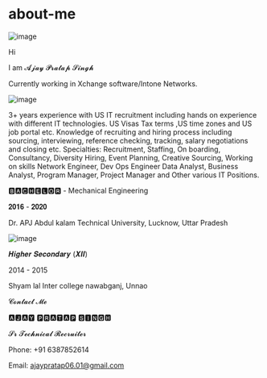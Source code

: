 # about-me

![image](https://github.com/user-attachments/assets/3c665ea7-d907-47c2-9e6e-849b57cb916f)


Hi

I am 𝓐𝓳𝓪𝔂 𝓟𝓻𝓪𝓽𝓪𝓹 𝓢𝓲𝓷𝓰𝓱


Currently working in Xchange software/Intone Networks.


![image](https://github.com/user-attachments/assets/e0092fed-d586-45f2-b9da-3107cff918a0)



3+ years experience with US IT recruitment including hands on experience with different IT technologies. US Visas Tax terms ,US time zones and US job portal etc.
Knowledge of recruiting and hiring process including sourcing, interviewing,
reference checking, tracking, salary negotiations and closing etc.
Specialties: Recruitment, Staffing, On boarding, Consultancy, Diversity Hiring, Event Planning, Creative Sourcing,
Working on skills Network Engineer, Dev Ops Engineer Data Analyst, Business Analyst, Program Manager, Project Manager and Other various IT Positions.







🅱🅰🅲🅷🅴🅻🅾🆁 - Mechanical Engineering

𝟐𝟎𝟏𝟔 - 𝟐𝟎𝟐𝟎

Dr. APJ Abdul kalam Technical University,
Lucknow,
Uttar Pradesh

![image](https://github.com/user-attachments/assets/74a231c2-8aa4-49f0-b85b-c692c372af16)





𝑯𝒊𝒈𝒉𝒆𝒓 𝑺𝒆𝒄𝒐𝒏𝒅𝒂𝒓𝒚 (𝑿𝑰𝑰)

2014 - 2015

Shyam lal Inter college nawabganj,
Unnao




𝓒𝓸𝓷𝓽𝓪𝓬𝓽 𝓜𝓮

 
🅰🅹🅰🆈 🅿🆁🅰🆃🅰🅿 🆂🅸🅽🅶🅷


𝓢𝓻 𝓣𝓮𝓬𝓱𝓷𝓲𝓬𝓪𝓵 𝓡𝓮𝓬𝓻𝓾𝓲𝓽𝓮𝓻

Phone:
+91 6387852614


Email:
ajaypratap06.01@gmail.com



